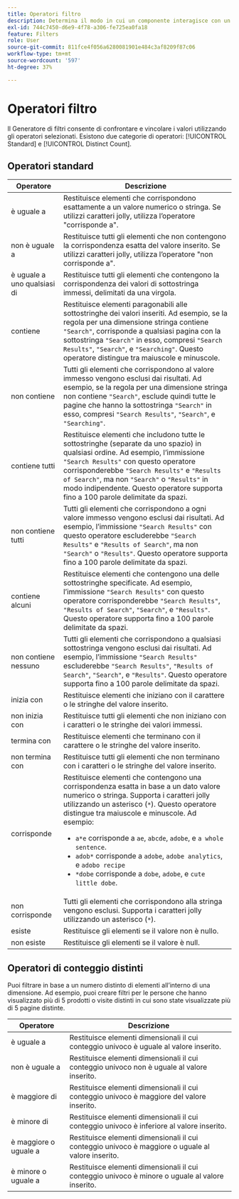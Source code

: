```yaml
---
title: Operatori filtro
description: Determina il modo in cui un componente interagisce con un valore all’interno di un filtro.
exl-id: 744c7450-d6e9-4f78-a306-fe725ea0fa18
feature: Filters
role: User
source-git-commit: 811fce4f056a6280081901e484c3af8209f87c06
workflow-type: tm+mt
source-wordcount: '597'
ht-degree: 37%

---
```


# Operatori filtro

Il Generatore di filtri consente di confrontare e vincolare i valori utilizzando gli operatori selezionati. Esistono due categorie di operatori: [!UICONTROL Standard] e [!UICONTROL Distinct Count].

## Operatori standard

| Operatore | Descrizione |
| --- | --- |
| è uguale a | Restituisce elementi che corrispondono esattamente a un valore numerico o stringa. Se utilizzi caratteri jolly, utilizza l’operatore &quot;corrisponde a&quot;. |
| non è uguale a | Restituisce tutti gli elementi che non contengono la corrispondenza esatta del valore inserito.  Se utilizzi caratteri jolly, utilizza l’operatore &quot;non corrisponde a&quot;. |
| è uguale a uno qualsiasi di | Restituisce tutti gli elementi che contengono la corrispondenza dei valori di sottostringa immessi, delimitati da una virgola. |
| contiene | Restituisce elementi paragonabili alle sottostringhe dei valori inseriti. Ad esempio, se la regola per una dimensione stringa contiene `"Search"`, corrisponde a qualsiasi pagina con la sottostringa `"Search"` in esso, compresi `"Search Results"`, `"Search"`, e `"Searching"`. Questo operatore distingue tra maiuscole e minuscole. |
| non contiene | Tutti gli elementi che corrispondono al valore immesso vengono esclusi dai risultati. Ad esempio, se la regola per una dimensione stringa non contiene `"Search"`, esclude quindi tutte le pagine che hanno la sottostringa `"Search"` in esso, compresi `"Search Results"`, `"Search"`, e `"Searching"`. |
| contiene tutti | Restituisce elementi che includono tutte le sottostringhe (separate da uno spazio) in qualsiasi ordine. Ad esempio, l’immissione `"Search Results"` con questo operatore corrisponderebbe `"Search Results"` e `"Results of Search"`, ma non `"Search"` o `"Results"` in modo indipendente. Questo operatore supporta fino a 100 parole delimitate da spazi. |
| non contiene tutti | Tutti gli elementi che corrispondono a ogni valore immesso vengono esclusi dai risultati. Ad esempio, l’immissione `"Search Results"` con questo operatore escluderebbe `"Search Results"` e `"Results of Search"`, ma non `"Search"` o `"Results"`. Questo operatore supporta fino a 100 parole delimitate da spazi. |
| contiene alcuni | Restituisce elementi che contengono una delle sottostringhe specificate. Ad esempio, l’immissione `"Search Results"` con questo operatore corrisponderebbe `"Search Results"`, `"Results of Search"`, `"Search"`, e `"Results"`. Questo operatore supporta fino a 100 parole delimitate da spazi. |
| non contiene nessuno | Tutti gli elementi che corrispondono a qualsiasi sottostringa vengono esclusi dai risultati. Ad esempio, l’immissione `"Search Results"` escluderebbe `"Search Results"`, `"Results of Search"`, `"Search"`, e `"Results"`. Questo operatore supporta fino a 100 parole delimitate da spazi. |
| inizia con | Restituisce elementi che iniziano con il carattere o le stringhe del valore inserito. |
| non inizia con | Restituisce tutti gli elementi che non iniziano con i caratteri o le stringhe dei valori immessi. |
| termina con | Restituisce elementi che terminano con il carattere o le stringhe del valore inserito. |
| non termina con | Restituisce tutti gli elementi che non terminano con i caratteri o le stringhe del valore inserito. |
| corrisponde | Restituisce elementi che contengono una corrispondenza esatta in base a un dato valore numerico o stringa. Supporta i caratteri jolly utilizzando un asterisco (`*`). Questo operatore distingue tra maiuscole e minuscole. Ad esempio:<ul><li>`a*e` corrisponde a `ae`, `abcde`, `adobe`, e `a whole sentence`.</li><li>`adob*` corrisponde a `adobe`, `adobe analytics`, e `adobo recipe`</li><li>`*dobe` corrisponde a `dobe`, `adobe`, e `cute little dobe`.</li></ul> |
| non corrisponde | Tutti gli elementi che corrispondono alla stringa vengono esclusi. Supporta i caratteri jolly utilizzando un asterisco (`*`). |
| esiste | Restituisce gli elementi se il valore non è nullo. |
| non esiste | Restituisce gli elementi se il valore è null. |

## Operatori di conteggio distinti

Puoi filtrare in base a un numero distinto di elementi all’interno di una dimensione. Ad esempio, puoi creare filtri per le persone che hanno visualizzato più di 5 prodotti o visite distinti in cui sono state visualizzate più di 5 pagine distinte.

| Operatore | Descrizione |
| --- | --- |
| è uguale a | Restituisce elementi dimensionali il cui conteggio univoco è uguale al valore inserito. |
| non è uguale a | Restituisce elementi dimensionali il cui conteggio univoco non è uguale al valore inserito. |
| è maggiore di | Restituisce elementi dimensionali il cui conteggio univoco è maggiore del valore inserito. |
| è minore di | Restituisce elementi dimensionali il cui conteggio univoco è inferiore al valore inserito. |
| è maggiore o uguale a | Restituisce elementi dimensionali il cui conteggio univoco è maggiore o uguale al valore inserito. |
| è minore o uguale a | Restituisce elementi dimensionali il cui conteggio univoco è minore o uguale al valore inserito. |
